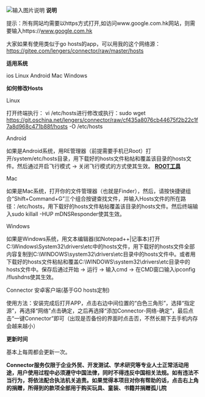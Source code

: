 ![输入图片说明](https://git.oschina.net/uploads/images/2017/0627/115003_625032bf_1285254.png "在这里输入图片标题")
**说明** 

提示：所有网站均需要以https方式打开,如访问www.google.com.hk网站，则需要输入https://www.google.com.hk

大家如果有使用类似于go hosts的app，可以用我的这个网络源：https://gitee.com/lengers/connector/raw/master/hosts

 **适用系统** 

ios
Linux
Android
Mac
Windows


 **如何修改Hosts** 


Linux 

打开终端执行： vi /etc/hosts进行修改或执行：sudo wget https://git.oschina.net/lengers/connector/raw/cf435a8076cb44675f2b22c1f7a8d968c471b88f/hosts -O /etc/hosts

Android

如果是Android系统，用RE管理器（前提需要手机已Root）打开/system/etc/hosts目录，用下载好的hosts文件粘帖和覆盖该目录的hosts文件。然后通过开启飞行模式 -> 关闭飞行模式的方式使其生效。  **[ROOT工具
](https://kingroot.net/zh/)** 

Mac

如果是Mac系统，打开你的文件管理器（也就是Finder），然后，请按快捷键组合“Shift+Command+G”三个组合按键查找文件，并输入Hosts文件的所在路径：/etc/hosts，用下载好的hosts文件粘帖覆盖该目录的hosts文件。然后终端输入sudo killall -HUP mDNSResponder使其生效。

Windows

如果是Windows系统，用文本编辑器(如Notepad++|记事本)打开C:\Windows\System32\drivers\etc中的hosts文件，用下载好的hosts文件全部内容复制到C:\WINDOWS\system32\drivers\etc目录中的hosts文件中。或者用下载好的hosts文件粘帖和覆盖C:\WINDOWS\system32\drivers\etc目录中的hosts文件中。保存后通过开始 -> 运行 -> 输入cmd -> 在CMD窗口输入ipconfig /flushdns使其生效。


Connector 安卓客户端(基于GO hosts定制)

使用方法：安装完成后打开APP，点击右边中间位置的“白色三角形”，选择“指定源”，再选择“网络”点击确定，之后再选择“添加Connector-网络-确定”，最后点击“一键Connector”即可（出现是否备份的界面时点击否，不然长期下去手机内存会越来越小）


 **更新时间** 

基本上每周都会更新一次。


 **Connector服务仅限于企业外贸、开发测试、学术研究等专业人士正常活动用途，用户使用过程中必须遵守中国法律，同时不得违反中国相关法规。如有违法不当行为，将依法配合执法机关追责。如果觉得本项目对你有帮助的话，点击右上角的捐赠，所得到的款项全部用于购买玩具、童装、书籍并捐赠孤儿院** 